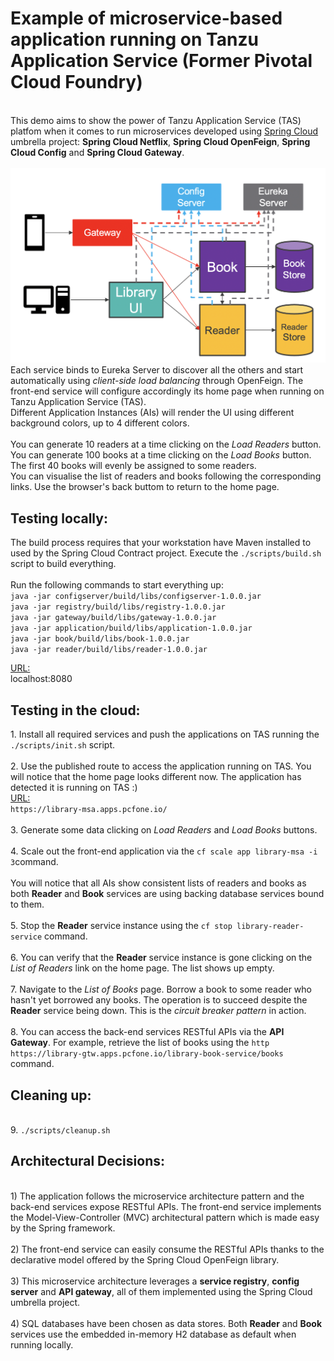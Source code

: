 # Example of microservice-based application running on Tanzu Application Service (Former Pivotal Cloud Foundry)
<br>
This demo aims to show the power of Tanzu Application Service (TAS) platfom when it comes to run microservices developed using <a href="https://spring.io/projects/spring-cloud">Spring Cloud</a> umbrella project: <b>Spring Cloud Netflix</b>, <b>Spring Cloud OpenFeign</b>, <b>Spring Cloud Config</b> and <b>Spring Cloud Gateway</b>.
<br>
<br>
<img src="scMSA.png"> 
<br>
Each service binds to Eureka Server to discover all the others and start automatically using <i>client-side load balancing</i> through OpenFeign. The front-end service will configure accordingly its home page when running on Tanzu Application Service (TAS).<br>
Different Application Instances (AIs) will render the UI using different background colors, up to 4 different colors.<br>
<br>
You can generate 10 readers at a time clicking on the <i>Load Readers</i> button.<br>
You can generate 100 books at a time clicking on the <i>Load Books</i> button. The first 40 books will evenly be assigned to some readers.<br>
You can visualise the list of readers and books following the corresponding links. Use the browser's back buttom to return to the home page.<br>
<p/>
<p/>
<h2>Testing locally:</h2>
The build process requires that your workstation have Maven installed to used by the Spring Cloud Contract project. Execute the <code>./scripts/build.sh</code> script to build everything.<br>
<br>
Run the following commands to start everything up:<br>
<code>java -jar configserver/build/libs/configserver-1.0.0.jar</code><br>
<code>java -jar registry/build/libs/registry-1.0.0.jar</code><br>
<code>java -jar gateway/build/libs/gateway-1.0.0.jar</code><br>
<code>java -jar application/build/libs/application-1.0.0.jar</code><br>
<code>java -jar book/build/libs/book-1.0.0.jar</code><br>
<code>java -jar reader/build/libs/reader-1.0.0.jar</code><br>
<p/>
<p/>
<ins>URL:</ins><br>
localhost:8080
<p/>
<p/>
<h2>Testing in the cloud:</h2>
1. Install all required services and push the applications on TAS running the <code>./scripts/init.sh</code> script.<br>
<br>
2. Use the published route to access the application running on TAS. You will notice that the home page looks different now. The application has detected it is running on TAS :) <br>
<ins>URL:</ins><br>
<code>https://library-msa.apps.pcfone.io/</code><br>
<br>
3. Generate some data clicking on <i>Load Readers</i> and <i>Load Books</i> buttons.<br>
<br>
4. Scale out the front-end application via the <code>cf scale app library-msa -i 3</code>command.<br>
<br>
You will notice that all AIs show consistent lists of readers and books as both <b>Reader</b> and <b>Book</b> services are using backing database services bound to them.<br>
<br>
5. Stop the <b>Reader</b> service instance using the <code>cf stop library-reader-service</code> command.<br>
<br>
6. You can verify that the <b>Reader</b> service instance is gone clicking on the <i>List of Readers</i> link on the home page. The list shows up empty.<br>
<br>
7. Navigate to the <i>List of Books</i> page. Borrow a book to some reader who hasn't yet borrowed any books. The operation is to succeed despite the <b>Reader</b> service being down. This is the <i>circuit breaker pattern</i> in action.<br>
<br>
8. You can access the back-end services RESTful APIs via the <b>API Gateway</b>. For example, retrieve the list of books using the <code>http https://library-gtw.apps.pcfone.io/library-book-service/books</code> command.
<p/>
<p/>
<h2>Cleaning up:</h2>
<br>
9. <code>./scripts/cleanup.sh</code><br>
<p/>
<p/>
<h2>Architectural Decisions:</h2>
<br>
1) The application follows the microservice architecture pattern and the back-end services expose RESTful APIs. The front-end service implements the Model-View-Controller (MVC) architectural pattern which is made easy by the Spring framework.<br> 
<br>
2) The front-end service can easily consume the RESTful APIs thanks to the declarative model offered by the Spring Cloud OpenFeign library.<br>
<br>
3) This microservice architecture leverages a <b>service registry</b>, <b>config server</b> and <b>API gateway</b>, all of them implemented using the Spring Cloud umbrella project.<br>
<br>
4) SQL databases have been chosen as data stores. Both <b>Reader</b> and <b>Book</b> services use the embedded in-memory H2 database as default when running locally.<br>
